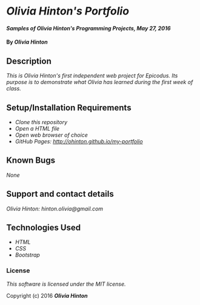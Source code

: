# _Olivia Hinton's Portfolio_

#### _Samples of Olivia Hinton's Programming Projects, May 27, 2016_

#### By _**Olivia Hinton**_

## Description

_This is Olivia Hinton's first independent web project for Epicodus. Its purpose is to demonstrate what Olivia has learned during the first week of class._

## Setup/Installation Requirements

* _Clone this repository_
* _Open a HTML file_
* _Open web browser of choice_
* _GitHub Pages: http://ohinton.github.io/my-portfolio_

## Known Bugs

_None_

## Support and contact details

_Olivia Hinton: hinton.olivia@gmail.com_

## Technologies Used

* _HTML_
* _CSS_
* _Bootstrap_

### License

*This software is licensed under the MIT license.*

Copyright (c) 2016 **_Olivia Hinton_**
